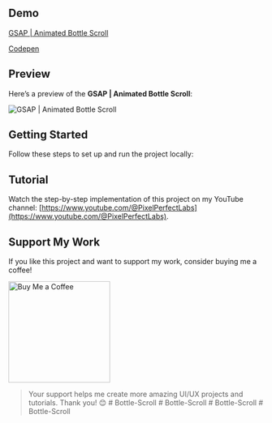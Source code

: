 ## Demo

[GSAP | Animated Bottle Scroll](https://ubiquitous-tarsier-78de93.netlify.app/)

[Codepen](https://codepen.io/PixelPerfectLabs)

## Preview

Here’s a preview of the **GSAP | Animated Bottle Scroll**:

![GSAP | Animated Bottle Scroll](./screenshot.png)

## Getting Started

Follow these steps to set up and run the project locally:

## Tutorial

Watch the step-by-step implementation of this project on my YouTube channel:
[https://www.youtube.com/@PixelPerfectLabs](https://www.youtube.com/@PixelPerfectLabs).

## Support My Work

If you like this project and want to support my work, consider buying me a coffee!

<a href="https://www.buymeacoffee.com/pixelperfectlabs">
  <img src="https://i.ibb.co/8sYMgd1/bmc-qr.png" alt="Buy Me a Coffee" height="200" width="200" />
</a>

> Your support helps me create more amazing UI/UX projects and tutorials. Thank you! 😊
#   B o t t l e - S c r o l l  
 #   B o t t l e - S c r o l l  
 #   B o t t l e - S c r o l l  
 #   B o t t l e - S c r o l l  
 